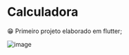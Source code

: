 # Calculadora

😁 Primeiro projeto elaborado em flutter;

![image](https://user-images.githubusercontent.com/77461960/214118818-081253bd-82a9-4ad4-beb4-e0012a2c4b87.png)

